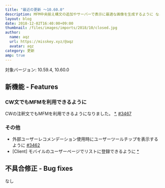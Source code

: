 ```yaml
---
title: "最近の更新 ～10.60.0"
description: MFM中央揃え構文の追加やサーバーで表示に最適な画像を生成するように など
layout: blog
date: 2018-12-02T16:40:00+09:00
thumbnail: /files/images/imports/2018/10/closed.jpg
author:
  name: aqz
  url: https://misskey.xyz/@aqz
  avatar: aqz
category: 更新
amp: true
---
```

対象バージョン: 10.59.4, 10.60.0

## 新機能 - Features
### CW文でもMFMを利用できるように
CWの注釈文でもMFMを利用できるようになりました。 [*](https://github.com/syuilo/misskey/commit/864b6ad1bd59d86364b9f108bd875d17ffd1e2d9), [#3467](https://github.com/syuilo/misskey/pull/3467)

### その他
- 外部ユーザーレコメンデーション使用時にユーザーツールチップを表示するように [#3462](https://github.com/syuilo/misskey/pull/3462)
- [Client] モバイルのユーザーページでリストに登録できるように [*](https://github.com/syuilo/misskey/commit/bb14895fd8249247be0d89fe053b62be2dfdeabf)

## 不具合修正 - Bug fixes
なし